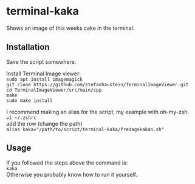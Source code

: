 # terminal-kaka
Shows an image of this weeks cake in the terminal.

## Installation
Save the script somewhere.

Install Terminal Image viewer:<br />
`sudo apt install imagemagick`<br />
`git clone https://github.com/stefanhaustein/TerminalImageViewer.git`<br />
`cd TerminalImageViewer/src/main/cpp`<br />
`make`<br />
`sudo make install`<br />

I recommend making an alias for the script, my example with oh-my-zsh.<br />
`vi ~/.zshrc`<br />
add the row (change the path)<br />
`alias kaka="/path/to/script/terminal-kaka/fredagskakan.sh"`

## Usage
If you followed the steps above the command is:<br />
`kaka`<br />
Otherwise you probably know how to run it yourself.
